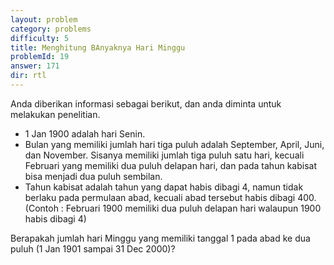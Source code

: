 ```yaml
---
layout: problem
category: problems
difficulty: 5
title: Menghitung BAnyaknya Hari Minggu
problemId: 19
answer: 171
dir: rtl
---
```

<p>Anda diberikan informasi sebagai berikut, dan anda diminta untuk melakukan penelitian.</p>
<ul>
<li>1 Jan 1900 adalah hari Senin.</li>
<li>Bulan yang memiliki jumlah hari tiga puluh adalah September, April, Juni, dan November. Sisanya memiliki jumlah tiga puluh satu hari, kecuali Februari yang memiliki dua puluh delapan hari, dan pada tahun kabisat bisa menjadi dua puluh sembilan.</li>
<li>Tahun kabisat  adalah tahun yang dapat habis dibagi 4, namun tidak berlaku pada permulaan abad, kecuali abad tersebut habis dibagi 400. (Contoh : Februari 1900 memiliki dua puluh delapan hari walaupun 1900 habis dibagi 4)</li>
</ul>

<p>Berapakah jumlah hari Minggu yang memiliki tanggal 1 pada abad ke dua puluh (1 Jan 1901 sampai 31 Dec 2000)?</p>

